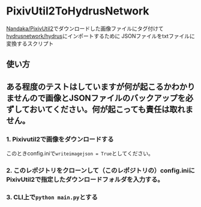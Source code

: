 # PixivUtil2ToHydrusNetwork

[Nandaka/PixivUtil2](https://github.com/Nandaka/PixivUtil2)でダウンロードした画像ファイルにタグ付けて
[hydrusnetwork/hydrus](https://github.com/hydrusnetwork/hydrus)にインポートするために
JSONファイルをtxtファイルに変換するスクリプト

## 使い方

## ある程度のテストはしていますが何が起こるかわかりませんので画像とJSONファイルのバックアップを必ずしておいてください。何が起こっても責任は取れません。

### 1. Pixivutil2で画像をダウンロードする
このときconfig.iniで`writeimagejson = True`としてください。

### 2. このレポジトリをクローンして（このレポジトリの）config.iniにPixivUtil2で指定したダウンロードフォルダを入力する。
### 3. CLI上で`python main.py`とする
